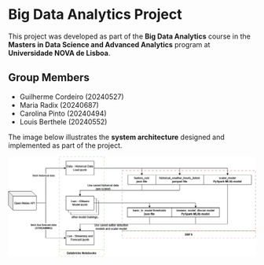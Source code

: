 # Big Data Analytics Project

This project was developed as part of the **Big Data Analytics** course in the **Masters in Data Science and Advanced Analytics** program at **Universidade NOVA de Lisboa**.

## Group Members

- Guilherme Cordeiro (20240527)
- Maria Radix (20240687)
- Carolina Pinto (20240494)
- Louis Berthele (20240552)

The image below illustrates the **system architecture** designed and implemented as part of the project.

![System Architecture](./fig/BDA_Setup.drawio.png)